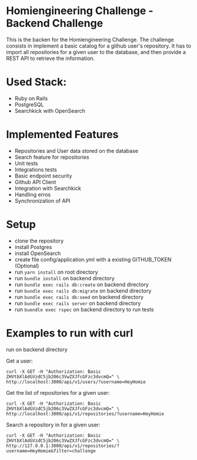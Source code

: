 # Homiengineering Challenge - Backend Challenge
This is the backen for the Homiengineering Challenge. The challenge consists in implement a basic catalog for a github user's repository.
It has to import all repositories for a given user to the database, and then provide a REST API to retrieve the information.

# Used Stack:
- Ruby on Rails
- PostgreSQL
- Searchkick with OpenSearch

# Implemented Features
- Repositories and User data stored on the database
- Search feature for repositories
- Unit tests
- Integrations tests
- Basic endpoint security
- Github API Client
- Integration with Searchkick
- Handling erros
- Synchronization of API

# Setup
- clone the repository
- install Postgres
- install OpenSearch
- create file config/application.yml with a existing GITHUB_TOKEN (Optional)
- run `yarn install` on root directory
- run `bundle install` on backend directory
- run `bundle exec rails db:create` on backend directory
- run `bundle exec rails db:migrate` on backend directory
- run `bundle exec rails db:seed` on backend directory
- run `bundle exec rails server` on backend directory
- run `buendle exec rspec` on backend directory to run tests

# Examples to run with curl
run on backend directory

Get a user:
```
curl -X GET -H "Authorization: Basic ZHVtbXlAdGVzdC5jb206c3VwZXJfcGFzc3dvcmQ=" \
http://localhost:3000/api/v1/users/?username=HeyHomie
```

Get the list of repositories for a given user:
```
curl -X GET -H "Authorization: Basic ZHVtbXlAdGVzdC5jb206c3VwZXJfcGFzc3dvcmQ=" \
http://localhost:3000/api/v1/repositories/?username=HeyHomie
```

Search a repository in for a given user:
```
curl -X GET -H "Authorization: Basic ZHVtbXlAdGVzdC5jb206c3VwZXJfcGFzc3dvcmQ=" \
http://127.0.0.1:3000/api/v1/repositories/?username=HeyHomie&filter=challenge
```